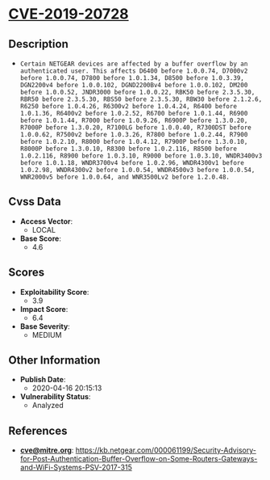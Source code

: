 
# [CVE-2019-20728](https://kb.netgear.com/000061199/Security-Advisory-for-Post-Authentication-Buffer-Overflow-on-Some-Routers-Gateways-and-WiFi-Systems-PSV-2017-315)

## Description

- `Certain NETGEAR devices are affected by a buffer overflow by an authenticated user. This affects D6400 before 1.0.0.74, D7000v2 before 1.0.0.74, D7800 before 1.0.1.34, D8500 before 1.0.3.39, DGN2200v4 before 1.0.0.102, DGND2200Bv4 before 1.0.0.102, DM200 before 1.0.0.52, JNDR3000 before 1.0.0.22, RBK50 before 2.3.5.30, RBR50 before 2.3.5.30, RBS50 before 2.3.5.30, RBW30 before 2.1.2.6, R6250 before 1.0.4.26, R6300v2 before 1.0.4.24, R6400 before 1.0.1.36, R6400v2 before 1.0.2.52, R6700 before 1.0.1.44, R6900 before 1.0.1.44, R7000 before 1.0.9.26, R6900P before 1.3.0.20, R7000P before 1.3.0.20, R7100LG before 1.0.0.40, R7300DST before 1.0.0.62, R7500v2 before 1.0.3.26, R7800 before 1.0.2.44, R7900 before 1.0.2.10, R8000 before 1.0.4.12, R7900P before 1.3.0.10, R8000P before 1.3.0.10, R8300 before 1.0.2.116, R8500 before 1.0.2.116, R8900 before 1.0.3.10, R9000 before 1.0.3.10, WNDR3400v3 before 1.0.1.18, WNDR3700v4 before 1.0.2.96, WNDR4300v1 before 1.0.2.98, WNDR4300v2 before 1.0.0.54, WNDR4500v3 before 1.0.0.54, WNR2000v5 before 1.0.0.64, and WNR3500Lv2 before 1.2.0.48.`

## Cvss Data

- **Access Vector**:
  - LOCAL
- **Base Score**:
  - 4.6

## Scores

- **Exploitability Score**:
  - 3.9
- **Impact Score**:
  - 6.4
- **Base Severity**:
  - MEDIUM

## Other Information

- **Publish Date**:
  - 2020-04-16 20:15:13
- **Vulnerability Status**:
  - Analyzed

## References

- **cve@mitre.org**: https://kb.netgear.com/000061199/Security-Advisory-for-Post-Authentication-Buffer-Overflow-on-Some-Routers-Gateways-and-WiFi-Systems-PSV-2017-315
